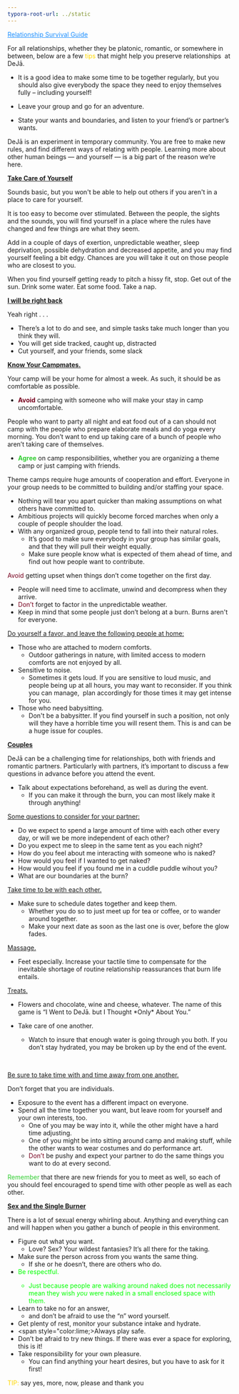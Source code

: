 ```yaml
---
typora-root-url: ../static
---
```


<span class="center" style="color:dodgerblue;"><u>Relationship Survival Guide</u></span>

For all relationships, whether they be platonic, romantic, or somewhere in between, below are a few <span style="color:gold;">tips </span> that might help you preserve relationships  at DeJā.

- It is a good idea to make some time to be together regularly, but you should also give everybody the space they need to enjoy themselves fully – including yourself!


- Leave your group and go for an adventure. 
- State your wants and boundaries, and listen to your friend’s or partner’s wants.

DeJā is an experiment in temporary community. You are free to make new rules, and find different ways of relating with people. Learning more about other human beings — and yourself — is a big part of the reason we’re here.

<u>**Take Care of Yourself**</u>

Sounds basic, but you won't be able to help out others if you aren't in a place to care for yourself.

It is too easy to become over stimulated.  Between the people, the sights and the sounds, you will find yourself in a place where the rules have changed and few things are what they seem.

Add in a couple of days of exertion, unpredictable weather, sleep deprivation, possible dehydration and decreased appetite, and you may find yourself feeling a bit edgy. Chances are you will take it out on those people who are closest to you.

When you find yourself getting ready to pitch a hissy fit, stop. Get out of the sun. Drink some water. Eat some food. Take a nap.

**<u>I will be right back</u>**

Yeah right . . .

- There’s a lot to do and see, and simple tasks take much longer than you think they will.
- You will get side tracked, caught up, distracted
- Cut yourself, and your friends, some slack

**<u>Know Your Campmates.</u>**

Your camp will be your home for almost a week. As such, it should be as comfortable as possible.

- <span style ="color:#77011e;">**Avoid**</span> camping with someone who will make your stay in camp uncomfortable.

People who want to party all night and eat food out of a can should not camp with the people who prepare elaborate meals and do yoga every morning. You don’t want to end up taking care of a bunch of people who aren’t taking care of themselves.

- <span style="color:limegreen;">**Agree**</span> on camp responsibilities, whether you are organizing a theme camp or just camping with friends.


Theme camps require huge amounts of cooperation and effort. Everyone in your group needs to be committed to building and/or staffing your space.

- Nothing will tear you apart quicker than making assumptions on what others have committed to.
- Ambitious projects will quickly become forced marches when only a couple of people shoulder the load.
- With any organized group, people tend to fall into their natural roles. 
  - It’s good to make sure everybody in your group has similar goals, and that they will pull their weight equally.
  - Make sure people know what is expected of them ahead of time, and find out how people want to contribute.

<span style="color:#77011e;">Avoid</span>  getting upset when things don’t come together on the first day.  

- People will need time to acclimate, unwind and decompress when they arrive.
- <span style="color:#77011e;">Don’t</span>  forget to factor in the unpredictable weather.
- Keep in mind that some people just don’t belong at a burn. Burns aren't for everyone. 

<u>Do yourself a favor, and leave the following people at home:</u>

- Those who are attached to modern comforts. 
  -  Outdoor gatherings in nature, with limited access to modern comforts are not enjoyed by all.
- Sensitive to noise.  
  - Sometimes it gets loud. If you are sensitive to loud music, and people being up at all hours, you may want to reconsider. If you think you can manage,  plan accordingly for those times it may get intense for you.
- Those who need babysitting.  
  - Don't be a babysitter.  If you find yourself in such a position, not only will they have a horrible time you will resent them. This is and can be a huge issue for couples.



**<u>Couples</u>**

DeJā can be a challenging time for relationships, both with friends and romantic partners. Particularly with partners, it’s important to discuss a few questions in advance before you attend the event. 

- Talk about expectations beforehand, as well as during the event. 
  - If you can make it through the burn, you can most likely make it through anything! 

<u>Some questions to consider for your partner:</u>

- Do we expect to spend a large amount of time with each other every day, or will we be more independent of each other?
- Do you expect me to sleep in the same tent as you each night?
- How do you feel about me interacting with someone who is naked?
- How would you feel if I wanted to get naked?
- How would you feel if you found me in a cuddle puddle wihout you?
- What are our boundaries at the burn?

<u>Take time to be with each other.</u>

- Make sure to schedule dates together and keep them.
  - Whether you do so to just meet up for tea or coffee, or to wander around together.
  - Make your next date as soon as the last one is over, before the glow fades.

<u>Massage.</u>

- Feet especially. Increase your tactile time to compensate for the inevitable shortage of routine relationship reassurances that burn life entails.

<u>Treats.</u>

- Flowers and chocolate, wine and cheese, whatever. The name of this game is “I Went to DeJā. but I Thought \*Only* About You.” 

- Take care of one another. 

  - Watch to insure that enough water is going through you both. If you don’t stay hydrated, you may be broken up by the end of the event.

  ​

<u>Be sure to take time with and time away from one another.</u>

Don’t forget that you are individuals. 

- Exposure to the event has a different impact on everyone.
- Spend all the time together you want, but leave room for yourself and your own interests, too.
  - One of you may be way into it, while the other might have a hard time adjusting.
  - One of you might be into sitting around camp and making stuff, while the other wants to wear costumes and do performance art.
  - <span style="color:#77011e;">Don’t</span> be pushy and expect your partner to do the same things you want to do at every second.


<span style="color:limegreen;">Remember </span> that there are new friends for you to meet as well, so each of you should feel encouraged to spend time with other people as well as each other.




**<u>Sex and the Single Burner</u>**

There is a lot of sexual energy whirling about. Anything and everything can and will happen when you gather a bunch of people in this environment.

- Figure out what you want. 
  - Love? Sex? Your wildest fantasies? It’s all there for the taking. 
- Make sure the person across from you wants the same thing. 
  - If she or he doesn’t, there are others who do. 
- <span style ="color:lime;"> Be respectful.</u>
  -  Just because people are walking around naked does not necessarily mean they wish *you* were naked in a small enclosed space with them. 
- Learn to take no for an answer, 
  - and don’t be afraid to use the “n” word yourself.
- Get plenty of rest, monitor your substance intake and hydrate.
- <span style="color:lime;>Always </span> play safe.
- Don’t be afraid to try new things. If there was ever a space for exploring, this is it!
- Take responsibility for your own pleasure. 
  - You can find anything your heart desires, but you have to ask for it first! 



<span style ="color:gold;">TIP:</span>  say yes, more, now, please and thank you



